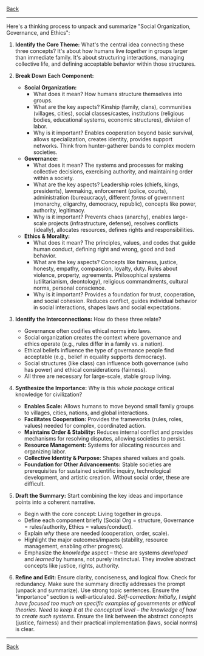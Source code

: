 [Back](.)

---

Here's a thinking process to unpack and summarize "Social Organization, Governance, and Ethics":

1.  **Identify the Core Theme:** What's the central idea connecting these three concepts? It's about how humans live *together* in groups larger than immediate family. It's about structuring interactions, managing collective life, and defining acceptable behavior within those structures.

2.  **Break Down Each Component:**
    *   **Social Organization:**
        *   What does it mean? How humans structure themselves into groups.
        *   What are the key aspects? Kinship (family, clans), communities (villages, cities), social classes/castes, institutions (religious bodies, educational systems, economic structures), division of labor.
        *   Why is it important? Enables cooperation beyond basic survival, allows specialization, creates identity, provides support networks. Think from hunter-gatherer bands to complex modern societies.
    *   **Governance:**
        *   What does it mean? The systems and processes for making collective decisions, exercising authority, and maintaining order within a society.
        *   What are the key aspects? Leadership roles (chiefs, kings, presidents), lawmaking, enforcement (police, courts), administration (bureaucracy), different *forms* of government (monarchy, oligarchy, democracy, republic), concepts like power, authority, legitimacy.
        *   Why is it important? Prevents chaos (anarchy), enables large-scale projects (infrastructure, defense), resolves conflicts (ideally), allocates resources, defines rights and responsibilities.
    *   **Ethics & Morality:**
        *   What does it mean? The principles, values, and codes that guide human conduct, defining right and wrong, good and bad behavior.
        *   What are the key aspects? Concepts like fairness, justice, honesty, empathy, compassion, loyalty, duty. Rules about violence, property, agreements. Philosophical systems (utilitarianism, deontology), religious commandments, cultural norms, personal conscience.
        *   Why is it important? Provides a foundation for trust, cooperation, and social cohesion. Reduces conflict, guides individual behavior in social interactions, shapes laws and social expectations.

3.  **Identify the Interconnections:** How do these three relate?
    *   Governance often codifies ethical norms into laws.
    *   Social organization creates the context where governance and ethics operate (e.g., rules differ in a family vs. a nation).
    *   Ethical beliefs influence the type of governance people find acceptable (e.g., belief in equality supports democracy).
    *   Social structures (like class) can influence both governance (who has power) and ethical considerations (fairness).
    *   All three are necessary for large-scale, stable group living.

4.  **Synthesize the Importance:** Why is this *whole package* critical knowledge for civilization?
    *   **Enables Scale:** Allows humans to move beyond small family groups to villages, cities, nations, and global interactions.
    *   **Facilitates Cooperation:** Provides the frameworks (rules, roles, values) needed for complex, coordinated action.
    *   **Maintains Order & Stability:** Reduces internal conflict and provides mechanisms for resolving disputes, allowing societies to persist.
    *   **Resource Management:** Systems for allocating resources and organizing labor.
    *   **Collective Identity & Purpose:** Shapes shared values and goals.
    *   **Foundation for Other Advancements:** Stable societies are prerequisites for sustained scientific inquiry, technological development, and artistic creation. Without social order, these are difficult.

5.  **Draft the Summary:** Start combining the key ideas and importance points into a coherent narrative.
    *   Begin with the core concept: Living together in groups.
    *   Define each component briefly (Social Org = structure, Governance = rules/authority, Ethics = values/conduct).
    *   Explain *why* these are needed (cooperation, order, scale).
    *   Highlight the major outcomes/impacts (stability, resource management, enabling other progress).
    *   Emphasize the *knowledge* aspect – these are systems *developed* and *learned* by humans, not purely instinctual. They involve abstract concepts like justice, rights, authority.

6.  **Refine and Edit:** Ensure clarity, conciseness, and logical flow. Check for redundancy. Make sure the summary directly addresses the prompt (unpack and summarize). Use strong topic sentences. Ensure the "importance" section is well-articulated. *Self-correction: Initially, I might have focused too much on specific examples of governments or ethical theories. Need to keep it at the conceptual level – the *knowledge* of how to create such systems.* Ensure the link between the abstract concepts (justice, fairness) and their practical implementation (laws, social norms) is clear.

---

[Back](.)
